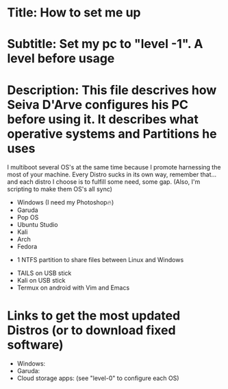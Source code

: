 # Title: How to set me up
# Subtitle: Set my pc to "level -1". A level before usage
# Description: This file descrives how Seiva D'Arve configures his PC before using it. It describes what operative systems and Partitions he uses

I multiboot several OS's at the same time because I promote harnessing the most of your machine. Every Distro sucks in its own way, remember that... and each distro I choose is to fulfill some need, some gap. (Also, I'm scripting to make them OS's all sync)

- Windows (I need my Photoshop🔥)
- Garuda
- Pop OS
- Ubuntu Studio
- Kali
- Arch
- Fedora
+ 1 NTFS partition to share files between Linux and Windows

- TAILS on USB stick
- Kali on USB stick
- Termux on android with Vim and Emacs

# Links to get the most updated Distros (or to download fixed software)
- Windows: 
- Garuda: 
- Cloud storage apps: (see "level-0" to configure each OS) 
